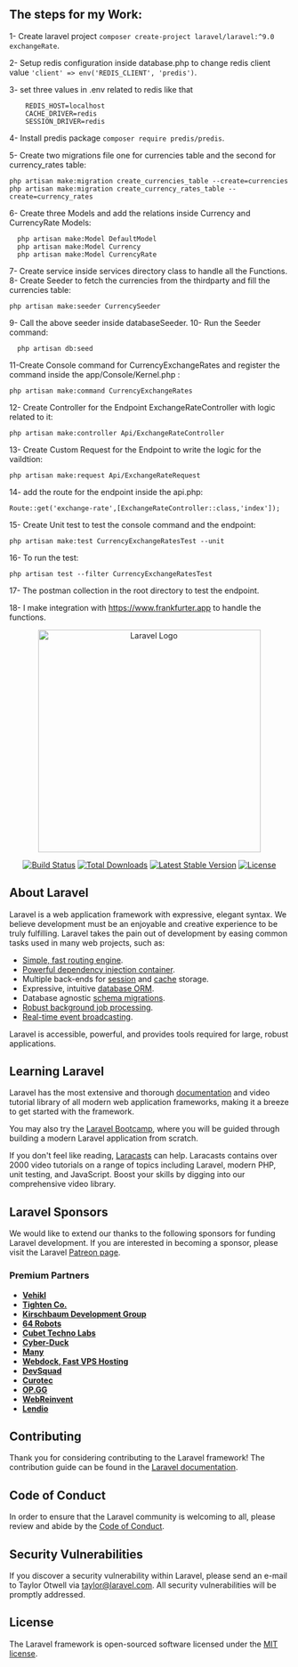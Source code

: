 ## The steps for my Work:


1- Create laravel project ```composer create-project laravel/laravel:^9.0 exchangeRate```.

2- Setup redis configuration inside database.php to change redis client value ```'client' => env('REDIS_CLIENT', 'predis')```.

3- set three values in .env related to redis like that 
```   
    REDIS_HOST=localhost
    CACHE_DRIVER=redis
    SESSION_DRIVER=redis
```    
    
4- Install predis package ```composer require predis/predis```.

5- Create two migrations file one for currencies table and the second for currency_rates table:
   ```
   php artisan make:migration create_currencies_table --create=currencies
   php artisan make:migration create_currency_rates_table --create=currency_rates
   ```
6- Create three Models and add the relations inside Currency and CurrencyRate Models:
  ```
    php artisan make:Model DefaultModel
    php artisan make:Model Currency
    php artisan make:Model CurrencyRate
  ```
7- Create service inside services directory class to handle all the Functions.
8- Create Seeder to fetch the currencies from the thirdparty and fill the currencies table:
  ```
  php artisan make:seeder CurrencySeeder
  ```
9- Call the above seeder inside databaseSeeder.
10- Run the Seeder command:
  ```
    php artisan db:seed
  ```
11-Create Console command for CurrencyExchangeRates and register the command inside the app/Console/Kernel.php :
```
php artisan make:command CurrencyExchangeRates
```
12- Create Controller for the Endpoint ExchangeRateController with logic related to it:
```
php artisan make:controller Api/ExchangeRateController
```
13- Create Custom Request for the Endpoint to write the logic for the vaildtion:
```
php artisan make:request Api/ExchangeRateRequest
```
14- add the route for the endpoint inside the api.php:
```
Route::get('exchange-rate',[ExchangeRateController::class,'index']);
```
15- Create Unit test to test the console command and the endpoint:
```
php artisan make:test CurrencyExchangeRatesTest --unit
```
16- To run the test:
```
php artisan test --filter CurrencyExchangeRatesTest
```
17- The postman collection in the root directory to test the endpoint.

18- I make integration with https://www.frankfurter.app to handle the functions.


<p align="center"><a href="https://laravel.com" target="_blank"><img src="https://raw.githubusercontent.com/laravel/art/master/logo-lockup/5%20SVG/2%20CMYK/1%20Full%20Color/laravel-logolockup-cmyk-red.svg" width="400" alt="Laravel Logo"></a></p>

<p align="center">
<a href="https://github.com/laravel/framework/actions"><img src="https://github.com/laravel/framework/workflows/tests/badge.svg" alt="Build Status"></a>
<a href="https://packagist.org/packages/laravel/framework"><img src="https://img.shields.io/packagist/dt/laravel/framework" alt="Total Downloads"></a>
<a href="https://packagist.org/packages/laravel/framework"><img src="https://img.shields.io/packagist/v/laravel/framework" alt="Latest Stable Version"></a>
<a href="https://packagist.org/packages/laravel/framework"><img src="https://img.shields.io/packagist/l/laravel/framework" alt="License"></a>
</p>

## About Laravel

Laravel is a web application framework with expressive, elegant syntax. We believe development must be an enjoyable and creative experience to be truly fulfilling. Laravel takes the pain out of development by easing common tasks used in many web projects, such as:

- [Simple, fast routing engine](https://laravel.com/docs/routing).
- [Powerful dependency injection container](https://laravel.com/docs/container).
- Multiple back-ends for [session](https://laravel.com/docs/session) and [cache](https://laravel.com/docs/cache) storage.
- Expressive, intuitive [database ORM](https://laravel.com/docs/eloquent).
- Database agnostic [schema migrations](https://laravel.com/docs/migrations).
- [Robust background job processing](https://laravel.com/docs/queues).
- [Real-time event broadcasting](https://laravel.com/docs/broadcasting).

Laravel is accessible, powerful, and provides tools required for large, robust applications.

## Learning Laravel

Laravel has the most extensive and thorough [documentation](https://laravel.com/docs) and video tutorial library of all modern web application frameworks, making it a breeze to get started with the framework.

You may also try the [Laravel Bootcamp](https://bootcamp.laravel.com), where you will be guided through building a modern Laravel application from scratch.

If you don't feel like reading, [Laracasts](https://laracasts.com) can help. Laracasts contains over 2000 video tutorials on a range of topics including Laravel, modern PHP, unit testing, and JavaScript. Boost your skills by digging into our comprehensive video library.

## Laravel Sponsors

We would like to extend our thanks to the following sponsors for funding Laravel development. If you are interested in becoming a sponsor, please visit the Laravel [Patreon page](https://patreon.com/taylorotwell).

### Premium Partners

- **[Vehikl](https://vehikl.com/)**
- **[Tighten Co.](https://tighten.co)**
- **[Kirschbaum Development Group](https://kirschbaumdevelopment.com)**
- **[64 Robots](https://64robots.com)**
- **[Cubet Techno Labs](https://cubettech.com)**
- **[Cyber-Duck](https://cyber-duck.co.uk)**
- **[Many](https://www.many.co.uk)**
- **[Webdock, Fast VPS Hosting](https://www.webdock.io/en)**
- **[DevSquad](https://devsquad.com)**
- **[Curotec](https://www.curotec.com/services/technologies/laravel/)**
- **[OP.GG](https://op.gg)**
- **[WebReinvent](https://webreinvent.com/?utm_source=laravel&utm_medium=github&utm_campaign=patreon-sponsors)**
- **[Lendio](https://lendio.com)**

## Contributing

Thank you for considering contributing to the Laravel framework! The contribution guide can be found in the [Laravel documentation](https://laravel.com/docs/contributions).

## Code of Conduct

In order to ensure that the Laravel community is welcoming to all, please review and abide by the [Code of Conduct](https://laravel.com/docs/contributions#code-of-conduct).

## Security Vulnerabilities

If you discover a security vulnerability within Laravel, please send an e-mail to Taylor Otwell via [taylor@laravel.com](mailto:taylor@laravel.com). All security vulnerabilities will be promptly addressed.

## License

The Laravel framework is open-sourced software licensed under the [MIT license](https://opensource.org/licenses/MIT).
